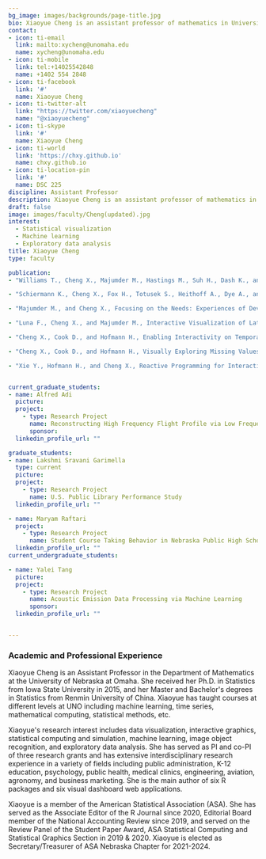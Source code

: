 ```yaml
---
bg_image: images/backgrounds/page-title.jpg
bio: Xiaoyue Cheng is an assistant professor of mathematics in University of Nebraska at Omaha. Her research interests include statistical visualization, interactive graphics, machine learning, classification, Exploratory data analysis, missing data analysis, time series, statistical simulation and computing.
contact:
- icon: ti-email
  link: mailto:xycheng@unomaha.edu
  name: xycheng@unomaha.edu
- icon: ti-mobile
  link: tel:+14025542848
  name: +1402 554 2848
- icon: ti-facebook
  link: '#'
  name: Xiaoyue Cheng
- icon: ti-twitter-alt
  link: "https://twitter.com/xiaoyuecheng"
  name: "@xiaoyuecheng"
- icon: ti-skype
  link: '#'
  name: Xiaoyue Cheng
- icon: ti-world
  link: 'https://chxy.github.io'
  name: chxy.github.io
- icon: ti-location-pin
  link: '#'
  name: DSC 225
discipline: Assistant Professor
description: Xiaoyue Cheng is an assistant professor of mathematics in University of Nebraska at Omaha. Her research interests include statistical visualization, interactive graphics, machine learning, classification, Exploratory data analysis, missing data analysis, time series, statistical simulation and computing.
draft: false
image: images/faculty/Cheng(updated).jpg
interest:
  - Statistical visualization
  - Machine learning
  - Exploratory data analysis
title: Xiaoyue Cheng
type: faculty

publication: 
- "Williams T., Cheng X., Majumder M., Hastings M., Suh H., Dash K., and Yeo J., Collaborative Big Data Review for Educational Impact, School Community Journal, 30(2), 93-104 (2020)."

- "Schiermann K., Cheng X., Fox H., Totusek S., Heithoff A., Dye A., and Majumder M., Interactive Visualization on the CNS HIV Anti-Retroviral Therapy Effects Research, JSM Proceedings, 2684-2695 (2018)."

- "Majumder M., and Cheng X., Focusing on the Needs: Experiences of Developing a Data Science Program, Journal of Computational and Graphical Statistics, 26(4), 779-780 (2017)."

- "Luna F., Cheng X., and Majumder M., Interactive Visualization of Latino Political Participation in Nebraska and USA, JSM Proceedings, 3698-3709 (2016)."

- "Cheng X., Cook D., and Hofmann H., Enabling Interactivity on Temporal and Longitudinal Displays, Journal of Computational and Graphical Statistics, 25(4), 1057-1076 (2015)."

- "Cheng X., Cook D., and Hofmann H., Visually Exploring Missing Values in Multivariable Data Using a Graphical User Interface, Journal of Statistical Software, 68(6), 1-23 (2014)."

- "Xie Y., Hofmann H., and Cheng X., Reactive Programming for Interactive Graphics, Statistical Science, 29(2), 201-213 (2014)."


current_graduate_students:
- name: Alfred Adi
  picture: 
  project:
    - type: Research Project
      name: Reconstructing High Frequency Flight Profile via Low Frequency Data Interpolation
      sponsor: 
  linkedin_profile_url: ""

graduate_students:
- name: Lakshmi Sravani Garimella
  type: current
  picture: 
  project:
    - type: Research Project
      name: U.S. Public Library Performance Study
  linkedin_profile_url: ""

- name: Maryam Raftari
  project:
    - type: Research Project
      name: Student Course Taking Behavior in Nebraska Public High Schools
  linkedin_profile_url: ""
current_undergraduate_students:

- name: Yalei Tang
  picture: 
  project:
    - type: Research Project
      name: Acoustic Emission Data Processing via Machine Learning
      sponsor: 
  linkedin_profile_url: ""


---
```


### Academic and Professional Experience

Xiaoyue Cheng is an Assistant Professor in the Department of Mathematics at the University of Nebraska at Omaha. She received her Ph.D. in Statistics from Iowa State University in 2015, and her Master and Bachelor's degrees in Statistics from Renmin University of China. Xiaoyue has taught courses at different levels at UNO including machine learning, time series, mathematical computing, statistical methods, etc.

Xiaoyue's research interest includes data visualization, interactive graphics, statistical computing and simulation, machine learning, image object recognition, and exploratory data analysis. She has served as PI and co-PI of three research grants and has extensive interdisciplinary research experience in a variety of fields including public administration, K-12 education, psychology, public health, medical clinics, engineering, aviation, agronomy, and business marketing. She is the main author of six R packages and six visual dashboard web applications.

Xiaoyue is a member of the American Statistical Association (ASA). She has served as the Associate Editor of the R Journal since 2020, Editorial Board member of the National Accounting Review since 2019, and served on the Review Panel of the Student Paper Award, ASA Statistical Computing and Statistical Graphics Section in 2019 & 2020. Xiaoyue is elected as Secretary/Treasurer of ASA Nebraska Chapter for 2021-2024.
